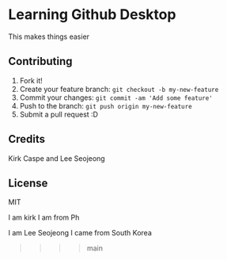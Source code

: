 # Learning Github Desktop

This makes things easier

## Contributing

1. Fork it!
2. Create your feature branch: `git checkout -b my-new-feature`
3. Commit your changes: `git commit -am 'Add some feature'`
4. Push to the branch: `git push origin my-new-feature`
5. Submit a pull request :D

## Credits

Kirk Caspe and Lee Seojeong

## License

MIT

I am kirk
I am from Ph

I am Lee Seojeong
I came from South Korea
>>>> main
